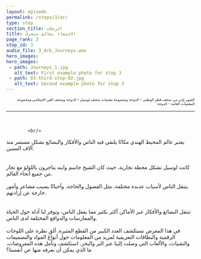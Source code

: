 ```yaml
---
layout: episode
permalink: /stops/3/ar/
type: stop
section_title: الرحلات
title: الاحتفاء بعالم متحرك
page_rank: 3
stop_id: 3
audio_file: 3_Arb_Journeys.wav
hero_images:
hero_images:
 - path: Journeys_1.jpg
   alt_text: First example photo for stop 3
 - path: 03-third-stop-02.jpg
   alt_text: Second example photo for stop 3
---
```


<p dir="rtl" lang="ar"><sup><sub> الصور بإذن من متحف قطر الوطني – الدوحة ومجموعة مقتنيات متحف لوسيل – الدوحة ومتحف الفن الإسلامي ومجموعة المقتنيات العامة - الدوحة   </sub></sup></p>

___________________

<br>

><p dir="rtl" lang="ar">
			<br/>
يعتبر عالم المحيط الهندي مكانًا يلتقي فيه الناس والأفكار والبضائع بشكل مستمر منذ آلاف السنين.  
			<br/>
			<br/>
كانت لوسيل تشكل محطة تجارية، حيث كان الشيخ جاسم وابنه يتاجرون باللؤلؤ مع تجار من جميع أنحاء العالم. 
			<br/>
			<br/>
يتنقل الناس لأسباب عديدة مختلفة، مثل الفضول والحاجة، وأحيانًا بسبب مشاعر وأمور خارجة عن إرادتهم.  
			<br/>
			<br/>
تنتقل البضائع والأفكار عبر الأماكن أكثر بكثير مما يفعل الناس، وتوفر لنا أدلة حول الحياة والممارسات والدوافع المختلفة لدى الناس. 
			<br/>
			<br/>
في هذا المعرض نستكشف العدد الكبير من القطع المثيرة. ألقِ نظرة على اللوحات الرقمية والبطاقات التعريفية لمزيد من المعلومات حول أنواع المواد والتصميمات والتقنيات، والألعاب التي وصلت إلينا عبر البر والبحر. استكشف وتأمل هذه المعروضات، ما الذي يمكن أن نعرفه منها عن أنفسنا؟  
			<br/>
			<br/>
		</p>
    